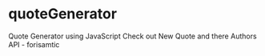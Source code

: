 # quoteGenerator
Quote Generator using JavaScript
Check out New Quote and there Authors
API - forisamtic

